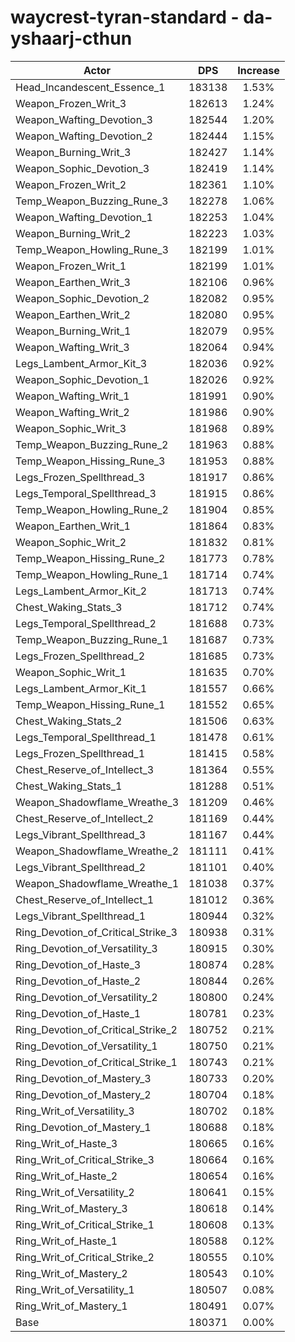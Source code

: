 # waycrest-tyran-standard - da-yshaarj-cthun
| Actor | DPS | Increase |
|---|:---:|:---:|
|Head_Incandescent_Essence_1|183138|1.53%|
|Weapon_Frozen_Writ_3|182613|1.24%|
|Weapon_Wafting_Devotion_3|182544|1.20%|
|Weapon_Wafting_Devotion_2|182444|1.15%|
|Weapon_Burning_Writ_3|182427|1.14%|
|Weapon_Sophic_Devotion_3|182419|1.14%|
|Weapon_Frozen_Writ_2|182361|1.10%|
|Temp_Weapon_Buzzing_Rune_3|182278|1.06%|
|Weapon_Wafting_Devotion_1|182253|1.04%|
|Weapon_Burning_Writ_2|182223|1.03%|
|Temp_Weapon_Howling_Rune_3|182199|1.01%|
|Weapon_Frozen_Writ_1|182199|1.01%|
|Weapon_Earthen_Writ_3|182106|0.96%|
|Weapon_Sophic_Devotion_2|182082|0.95%|
|Weapon_Earthen_Writ_2|182080|0.95%|
|Weapon_Burning_Writ_1|182079|0.95%|
|Weapon_Wafting_Writ_3|182064|0.94%|
|Legs_Lambent_Armor_Kit_3|182036|0.92%|
|Weapon_Sophic_Devotion_1|182026|0.92%|
|Weapon_Wafting_Writ_1|181991|0.90%|
|Weapon_Wafting_Writ_2|181986|0.90%|
|Weapon_Sophic_Writ_3|181968|0.89%|
|Temp_Weapon_Buzzing_Rune_2|181963|0.88%|
|Temp_Weapon_Hissing_Rune_3|181953|0.88%|
|Legs_Frozen_Spellthread_3|181917|0.86%|
|Legs_Temporal_Spellthread_3|181915|0.86%|
|Temp_Weapon_Howling_Rune_2|181904|0.85%|
|Weapon_Earthen_Writ_1|181864|0.83%|
|Weapon_Sophic_Writ_2|181832|0.81%|
|Temp_Weapon_Hissing_Rune_2|181773|0.78%|
|Temp_Weapon_Howling_Rune_1|181714|0.74%|
|Legs_Lambent_Armor_Kit_2|181713|0.74%|
|Chest_Waking_Stats_3|181712|0.74%|
|Legs_Temporal_Spellthread_2|181688|0.73%|
|Temp_Weapon_Buzzing_Rune_1|181687|0.73%|
|Legs_Frozen_Spellthread_2|181685|0.73%|
|Weapon_Sophic_Writ_1|181635|0.70%|
|Legs_Lambent_Armor_Kit_1|181557|0.66%|
|Temp_Weapon_Hissing_Rune_1|181552|0.65%|
|Chest_Waking_Stats_2|181506|0.63%|
|Legs_Temporal_Spellthread_1|181478|0.61%|
|Legs_Frozen_Spellthread_1|181415|0.58%|
|Chest_Reserve_of_Intellect_3|181364|0.55%|
|Chest_Waking_Stats_1|181288|0.51%|
|Weapon_Shadowflame_Wreathe_3|181209|0.46%|
|Chest_Reserve_of_Intellect_2|181169|0.44%|
|Legs_Vibrant_Spellthread_3|181167|0.44%|
|Weapon_Shadowflame_Wreathe_2|181111|0.41%|
|Legs_Vibrant_Spellthread_2|181101|0.40%|
|Weapon_Shadowflame_Wreathe_1|181038|0.37%|
|Chest_Reserve_of_Intellect_1|181012|0.36%|
|Legs_Vibrant_Spellthread_1|180944|0.32%|
|Ring_Devotion_of_Critical_Strike_3|180938|0.31%|
|Ring_Devotion_of_Versatility_3|180915|0.30%|
|Ring_Devotion_of_Haste_3|180874|0.28%|
|Ring_Devotion_of_Haste_2|180844|0.26%|
|Ring_Devotion_of_Versatility_2|180800|0.24%|
|Ring_Devotion_of_Haste_1|180781|0.23%|
|Ring_Devotion_of_Critical_Strike_2|180752|0.21%|
|Ring_Devotion_of_Versatility_1|180750|0.21%|
|Ring_Devotion_of_Critical_Strike_1|180743|0.21%|
|Ring_Devotion_of_Mastery_3|180733|0.20%|
|Ring_Devotion_of_Mastery_2|180704|0.18%|
|Ring_Writ_of_Versatility_3|180702|0.18%|
|Ring_Devotion_of_Mastery_1|180688|0.18%|
|Ring_Writ_of_Haste_3|180665|0.16%|
|Ring_Writ_of_Critical_Strike_3|180664|0.16%|
|Ring_Writ_of_Haste_2|180654|0.16%|
|Ring_Writ_of_Versatility_2|180641|0.15%|
|Ring_Writ_of_Mastery_3|180618|0.14%|
|Ring_Writ_of_Critical_Strike_1|180608|0.13%|
|Ring_Writ_of_Haste_1|180588|0.12%|
|Ring_Writ_of_Critical_Strike_2|180555|0.10%|
|Ring_Writ_of_Mastery_2|180543|0.10%|
|Ring_Writ_of_Versatility_1|180507|0.08%|
|Ring_Writ_of_Mastery_1|180491|0.07%|
|Base|180371|0.00%|

